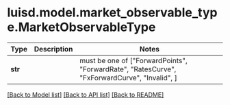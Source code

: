 # luisd.model.market_observable_type.MarketObservableType

Type | Description | Notes
------------- | ------------- | -------------
**str** |  |  must be one of ["ForwardPoints", "ForwardRate", "RatesCurve", "FxForwardCurve", "Invalid", ]

[[Back to Model list]](../../README.md#documentation-for-models) [[Back to API list]](../../README.md#documentation-for-api-endpoints) [[Back to README]](../../README.md)

